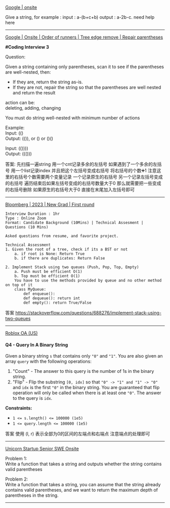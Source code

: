 [Google | onsite](https://leetcode.com/discuss/interview-question/1924901/Google-or-onsite)

Give a string, for example : input : a-(b+c+b) output : a-2b-c. need help here

----------

[Google | Onsite | Order of runners | Tree edge remove | Repair parentheses](https://leetcode.com/discuss/interview-question/2638572/Google-or-Onsite-or-Order-of-runners-or-Tree-edge-remove-or-Repair-parentheses)

**#Coding Interview 3**

Question:

Given a string containing only parentheses, scan it to see if the parentheses are well-nested, then:

-   If they are, return the string as-is.
-   If they are not, repair the string so that the parentheses are well nested and return the result

action can be:  
deleting, adding, changing

You must do string well-nested with minimum number of actions

Example:  
Input: (()  
Output: (()), or () or ()()

Input: (())))  
Output: ((()))

答案: 先扫描一遍string 用一个cnt记录多余的左括号 如果遇到了一个多余的左括号 用一个list记录index 并且把这个左括号变成右括号 将右括号的个数➕1 注意这里的右括号个数需要两个变量记录 一个记录原生的右括号 另一个记录左括号变成的右括号 遍历结束后如果左括号变成的右括号数量大于0 那么就需要把一些变成的右括号删除 如果原生的右括号大于0 直接在末尾加入左括号即可 

-------

[Bloomberg | 2023 | New Grad | First round](https://leetcode.com/discuss/interview-question/2723184/Bloomberg-or-2023-or-New-Grad-or-First-round)

```
Interview Duration : 1hr
Type : Online Zoom
Format: Candidate Background (10Mins) | Technical Assesment | Questions (10 Mins)

Asked questions from resume, and favorite project.

Technical Assessment
1. Given the root of a tree, check if its a BST or not
	a. if root is None: Return True
	b. if there are duplicates: Return False
	
2. Implement Stack using two queues (Push, Pop, Top, Empty)
	a. Push must be efficient O(1)
	b. Top must be efficient O(1)
	You have to use the methods provided by queue and no other method on top of it
	class MyQueue:
		def enqueue():
		def dequeue(): return int
		def empty(): return True/False
```

答案 https://stackoverflow.com/questions/688276/implement-stack-using-two-queues

------

[Roblox OA (US)](https://leetcode.com/discuss/interview-question/2476645/Roblox-OA-%28US%29)

#### Q4 - Query In A Binary String

Given a binary string  `s`  that contains only  `"0"`  and  `"1"`. You are also given an array  `query`  with the following operations:

1.  "Count" - The answer to this query is the number of 1s in the binary string.
2.  "Flip" - Flip the substring  `[0, idx]`  so that  `"0" -> "1" and "1" -> "0"`  and  `idx`  is the first  `"0"`  in the binary string. You are guaranteed that flip operation will only be called when there is at least one  `"0"`. The answer to the query is  `idx`.

**Constraints:**

-   `1 <= s.length() <= 100000 (1e5)`
-   `1 <= query.length <= 100000 (1e5)`

答案 使用 (l, r) 表示全部为0的区间的左端点和右端点 注意端点的处理即可

-----

[Unicorn Startup Senior SWE Onsite](https://leetcode.com/discuss/interview-question/2730654/Unicorn-Startup-Senior-SWE-Onsite)

Problem 1:  
Write a function that takes a string and outputs whether the string contains valid parentheses

Problem 2:  
Write a function that takes a string, you can assume that the string already contains valid parentheses, and we want to return the maximum depth of parentheses in the string.

----
<!--stackedit_data:
eyJoaXN0b3J5IjpbMTI3MDE3MDIwLC0xNDcxMTI0MDU2LC0xNj
E5NjM0ODIzLDU5MDMwODk5Nyw3MzA5OTgxMTZdfQ==
-->